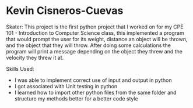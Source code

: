 # Kevin Cisneros-Cuevas

Skater: This project is the first python project that I worked on for my CPE 101 - Introduction to Computer Science class,
this implemented a program that would prompt the user for its weight, distance an object will be thrown, and the object that
they will throw. After doing some calculations the program will print a message depending on the object they threw and the
velocity they threw it at.

Skills Used:
- I was able to implement correct use of input and output in python
- I got associated with Unit testing in python
- I learned how to import other python files from the same folder and structure my methods better for a better code style